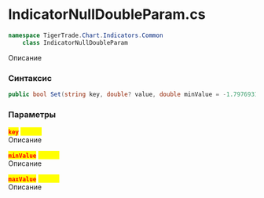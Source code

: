 
# IndicatorNullDoubleParam.cs
```csharp
namespace TigerTrade.Chart.Indicators.Common  
    class IndicatorNullDoubleParam
```

Описание

### Синтаксис
```csharp
public bool Set(string key, double? value, double minValue = -1.7976931348623157E+308, double maxValue = 1.7976931348623157E+308)
```

### Параметры
<mark style="color:red;">**`key`**</mark> <mark style="color:yellow;">`string`</mark>  
 Описание  
  
<mark style="color:red;">**`minValue`**</mark> <mark style="color:yellow;">`double`</mark>  
 Описание  
  
<mark style="color:red;">**`maxValue`**</mark> <mark style="color:yellow;">`double`</mark>  
 Описание  
  

                    
                    